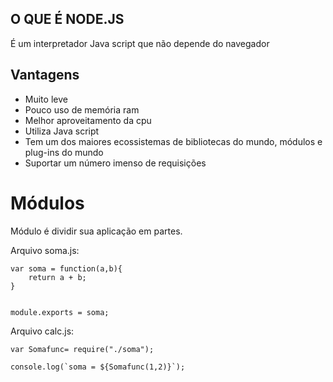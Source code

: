 

## O QUE É NODE.JS

É um interpretador Java script que não depende do navegador

## Vantagens

- Muito leve
- Pouco uso de memória ram
- Melhor aproveitamento da cpu
- Utiliza Java script
- Tem um dos maiores ecossistemas de bibliotecas do mundo, módulos e plug-ins do mundo
- Suportar um número imenso de requisições

# Módulos

Módulo é dividir sua aplicação em partes.

Arquivo soma.js:

```
var soma = function(a,b){
	return a + b;
}


module.exports = soma;
```

Arquivo calc.js:

``` 
var Somafunc= require("./soma");

console.log(`soma = ${Somafunc(1,2)}`);
```







 
